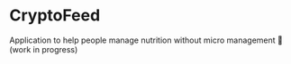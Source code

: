 # CryptoFeed

Application to help people manage nutrition without micro management 🍎 (work in progress)
